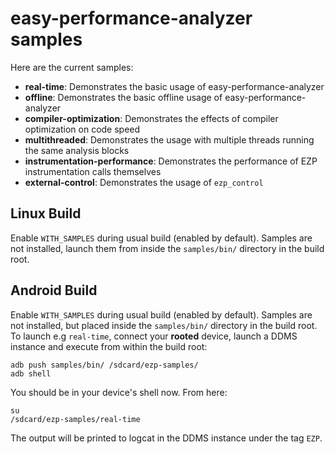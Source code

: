 easy-performance-analyzer samples
=================================

Here are the current samples:

  - **real-time**: Demonstrates the basic usage of easy-performance-analyzer
  - **offline**: Demonstrates the basic offline usage of easy-performance-analyzer
  - **compiler-optimization**: Demonstrates the effects of compiler optimization on code speed
  - **multithreaded**: Demonstrates the usage with multiple threads running the same analysis blocks
  - **instrumentation-performance**: Demonstrates the performance of EZP instrumentation calls themselves
  - **external-control**: Demonstrates the usage of `ezp_control`

Linux Build
-----------

Enable `WITH_SAMPLES` during usual build (enabled by default). Samples are not installed, launch them from inside the `samples/bin/` directory in the build root.

Android Build
-------------

Enable `WITH_SAMPLES` during usual build (enabled by default). Samples are not installed, but placed inside the `samples/bin/` directory in the build root. To launch e.g `real-time`, connect your **rooted** device, launch a DDMS instance and execute from within the build root:

```
adb push samples/bin/ /sdcard/ezp-samples/
adb shell
```

You should be in your device's shell now. From here:

```
su
/sdcard/ezp-samples/real-time
```

The output will be printed to logcat in the DDMS instance under the tag `EZP`.

